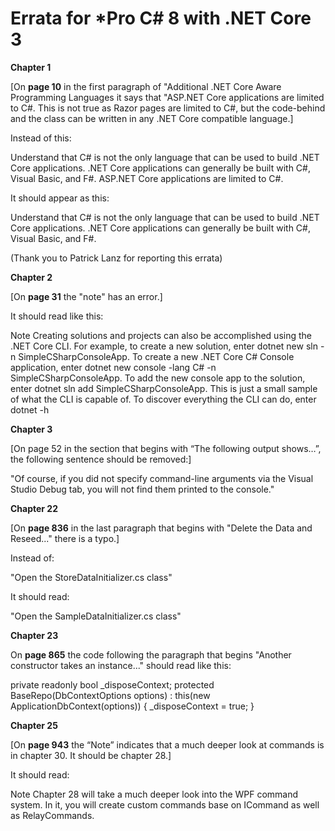 # Errata for *Pro C# 8 with .NET Core 3

**Chapter 1**

[On **page 10** in the first paragraph of "Additional .NET Core Aware Programming Languages it says that "ASP.NET Core applications are limited to C#. This is not true as Razor pages are limited to C#, but the code-behind and the class can be written in any .NET Core compatible language.]

Instead of this:

Understand that C# is not the only language that can be used to build .NET Core applications. .NET Core
applications can generally be built with C#, Visual Basic, and F#. ASP.NET Core applications are limited to C#.

It should appear as this:

Understand that C# is not the only language that can be used to build .NET Core applications. .NET Core
applications can generally be built with C#, Visual Basic, and F#. 

(Thank you to Patrick Lanz for reporting this errata)

**Chapter 2**

[On **page 31** the "note" has an error.]

It should read like this:

Note Creating solutions and projects can also be accomplished using the .NET Core CLI. For example, to create a new solution, enter dotnet new sln -n SimpleCSharpConsoleApp. To create a new .NET Core C# Console application, enter dotnet new console -lang C# -n SimpleCSharpConsoleApp. To add the new console app to the solution, enter dotnet sln add SimpleCSharpConsoleApp. This is just a small sample of what the CLI is capable of. To discover everything the CLI can do, enter dotnet -h

**Chapter 3** 

[On page 52 in the section that begins with “The following output shows…”, the following sentence should be removed:] 

"Of course, if you did not specify command-line arguments via the Visual Studio Debug tab, you will not find them printed to the console."


**Chapter 22**

[On **page 836** in the last paragraph that begins with "Delete the Data and Reseed..." there is a typo.] 

Instead of:

"Open the StoreDataInitializer.cs class"

It should read: 

"Open the SampleDataInitializer.cs class"


**Chapter 23**

On **page 865** the code following the paragraph that begins "Another constructor takes an instance..." should read like this:

private readonly bool _disposeContext;
protected BaseRepo(DbContextOptions<ApplicationDbContext> options)
 : this(new ApplicationDbContext(options)) {
  _disposeContext = true;
}

**Chapter 25**

[On **page 943** the “Note” indicates that a much deeper look at commands is in chapter 30. It should be chapter 28.] 

It should read:

Note  Chapter 28 will take a much deeper look into the WPF command system. In it, you will create custom commands base on ICommand as well as RelayCommands.
